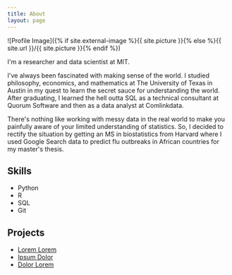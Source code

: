 ```yaml
---
title: About
layout: page
---
```

![Profile Image]({% if site.external-image %}{{ site.picture }}{% else %}{{ site.url }}/{{ site.picture }}{% endif %})

<p>I'm a researcher and data scientist at MIT.</p>

<p>I've always been fascinated with making sense of the world. I studied philosophy, economics, and mathematics at The University of Texas in Austin in my quest to learn the secret sauce for understanding the world. After graduating, I learned the hell outta SQL as a technical consultant at Quorum Software and then as a data analyst at Comlinkdata.</p>

<p>There's nothing like working with messy data in the real world to make you painfully aware of your limited understanding of statistics. So, I decided to rectify the situation by getting an MS in biostatistics from Harvard where I used Google Search data to predict flu outbreaks in African countries for my master's thesis. </p>

<h2>Skills</h2>

<ul class="skill-list">
	<li>Python</li>
	<li>R</li>
	<li>SQL</li>
	<li>Git</li>
</ul>

<h2>Projects</h2>

<ul>
	<li><a href="https://github.com/">Lorem Lorem</a></li>
	<li><a href="https://github.com/">Ipsum Dolor</a></li>
	<li><a href="https://github.com/">Dolor Lorem</a></li>
</ul>
